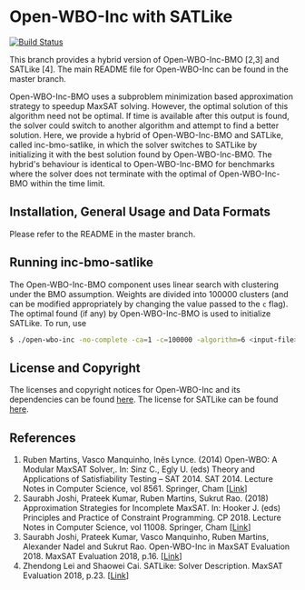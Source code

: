 # Open-WBO-Inc with SATLike
[![Build Status](https://travis-ci.com/GoodDeeds/open-wbo-incomplete.svg?token=mYsgPy4zsL5qQDoHBaME&branch=satlike)](https://travis-ci.com/GoodDeeds/open-wbo-incomplete)

This branch provides a hybrid version of Open-WBO-Inc-BMO [2,3] and SATLike [4]. The main README file for Open-WBO-Inc can be found in the master branch.

Open-WBO-Inc-BMO uses a subproblem minimization based approximation strategy to speedup MaxSAT solving. However, the optimal solution of this algorithm need not be optimal. If time is available after this output is found, the solver could switch to another algorithm and attempt to find a better solution. Here, we provide a hybrid of Open-WBO-Inc-BMO and SATLike, called inc-bmo-satlike, in which the solver switches to SATLike by initializing it with the best solution found by Open-WBO-Inc-BMO. The hybrid's behaviour is identical to Open-WBO-Inc-BMO for benchmarks where the solver does not terminate with the optimal of Open-WBO-Inc-BMO within the time limit.

## Installation, General Usage and Data Formats
Please refer to the README in the master branch.

## Running inc-bmo-satlike

The Open-WBO-Inc-BMO component uses linear search with clustering under the BMO assumption. Weights are divided into 100000 clusters (and can be modified appropriately by changing the value passed to the `c` flag). The optimal found (if any) by Open-WBO-Inc-BMO is used to initialize SATLike. To run, use
```bash
$ ./open-wbo-inc -no-complete -ca=1 -c=100000 -algorithm=6 <input-file>
```

## License and Copyright
The licenses and copyright notices for Open-WBO-Inc and its dependencies can be found [here](LICENSE).
The license for SATLike can be found [here](LICENSE.satlike).

## References
1. Ruben Martins, Vasco Manquinho, Inês Lynce. (2014) Open-WBO: A Modular MaxSAT Solver,. In: Sinz C., Egly U. (eds) Theory and Applications of Satisfiability Testing – SAT 2014. SAT 2014. Lecture Notes in Computer Science, vol 8561. Springer, Cham [[Link](https://link.springer.com/chapter/10.1007/978-3-319-09284-3_33)]
2. Saurabh Joshi, Prateek Kumar, Ruben Martins, Sukrut Rao. (2018) Approximation Strategies for Incomplete MaxSAT. In: Hooker J. (eds) Principles and Practice of Constraint Programming. CP 2018. Lecture Notes in Computer Science, vol 11008. Springer, Cham [[Link](https://link.springer.com/chapter/10.1007%2F978-3-319-98334-9_15)]
3. Saurabh Joshi, Prateek Kumar, Vasco Manquinho, Ruben Martins, Alexander Nadel and Sukrut Rao. Open-WBO-Inc in MaxSAT Evaluation 2018. MaxSAT Evaluation 2018, p.16. [[Link](https://helda.helsinki.fi/bitstream/handle/10138/237139/mse18_proceedings.pdf?sequence=1#page=17)]
4. Zhendong Lei and Shaowei Cai. SATLike: Solver Description. MaxSAT Evaluation 2018, p.23. [[Link](https://helda.helsinki.fi/bitstream/handle/10138/237139/mse18_proceedings.pdf?sequence=1#page=24)]
